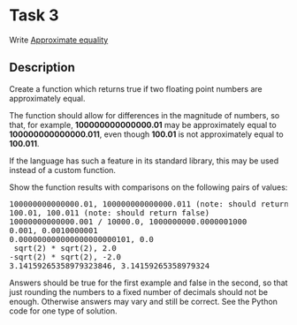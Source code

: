 # Task 3

Write [Approximate equality](https://rosettacode.org/wiki/Approximate_equality)

## Description

Create a function which returns true if two floating point numbers are approximately equal.

The function should allow for differences in the magnitude of numbers, so that, for example,
**100000000000000.01** may be approximately equal to **100000000000000.011**,
even though **100.01** is not approximately equal to **100.011**.

If the language has such a feature in its standard library, this may be used instead of a custom function.

Show the function results with comparisons on the following pairs of values:

<pre>
100000000000000.01, 100000000000000.011 (note: should return true)
100.01, 100.011 (note: should return false)
10000000000000.001 / 10000.0, 1000000000.0000001000
0.001, 0.0010000001
0.000000000000000000000101, 0.0
 sqrt(2) * sqrt(2), 2.0
-sqrt(2) * sqrt(2), -2.0
3.14159265358979323846, 3.14159265358979324
</pre>

Answers should be true for the first example and false in the second, so that just rounding the numbers to a fixed number of decimals should not be enough. Otherwise answers may vary and still be correct. See the Python code for one type of solution.
